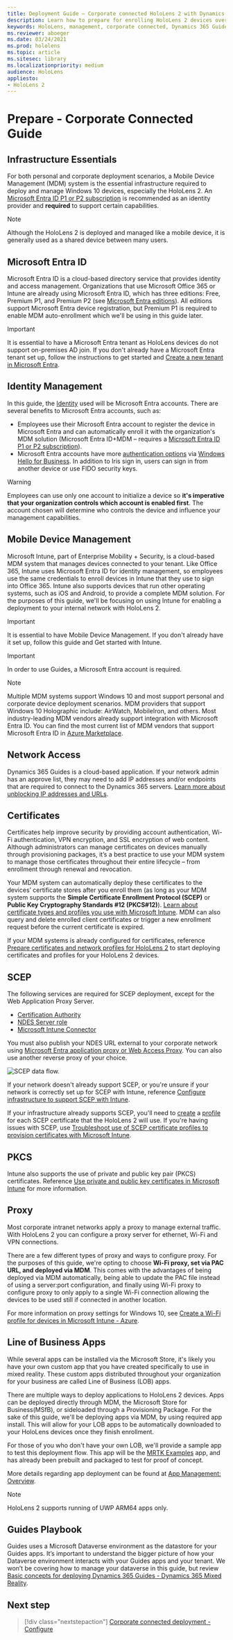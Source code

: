 ```yaml
---
title: Deployment Guide – Corporate connected HoloLens 2 with Dynamics 365 Guides - Prepare
description: Learn how to prepare for enrolling HoloLens 2 devices over a corporate connected network with Dynamics 365 Guides.
keywords: HoloLens, management, corporate connected, Dynamics 365 Guides, AAD, Azure AD, MDM, Mobile Device Management
ms.reviewer: aboeger
ms.date: 03/24/2021
ms.prod: hololens
ms.topic: article
ms.sitesec: library
ms.localizationpriority: medium
audience: HoloLens
appliesto:
- HoloLens 2
---
```


# Prepare - Corporate Connected Guide
## Infrastructure Essentials
For both personal and corporate deployment scenarios, a Mobile Device Management (MDM) system is the essential infrastructure required to deploy and manage Windows 10 devices, especially the HoloLens 2. An [Microsoft Entra ID P1 or P2 subscription](/azure/active-directory/fundamentals/active-directory-get-started-premium) is recommended as an identity provider and **required** to support certain capabilities.

> [!NOTE]
> Although the HoloLens 2 is deployed and managed like a mobile device, it is generally used as a shared device between many users.

<a name='azure-active-directory'></a>

## Microsoft Entra ID
Microsoft Entra ID is a cloud-based directory service that provides identity and access management. Organizations that use Microsoft Office 365 or Intune are already using Microsoft Entra ID, which has three editions: Free, Premium P1, and Premium P2 (see [Microsoft Entra editions](https://azure.microsoft.com/documentation/articles/active-directory-editions)). All editions support Microsoft Entra device registration, but Premium P1 is required to enable MDM auto-enrollment which we'll be using in this guide later.
> [!Important]
> It is essential to have a Microsoft Entra tenant as HoloLens devices do not support on-premises AD join. If you don't already have a Microsoft Entra tenant set up, follow the instructions to get started and [Create a new tenant in Microsoft Entra](/azure/active-directory/fundamentals/active-directory-access-create-new-tenant).

## Identity Management
In this guide, the [Identity](/hololens/hololens-identity) used will be Microsoft Entra accounts. There are several benefits to Microsoft Entra accounts, such as:

- Employees use their Microsoft Entra account to register the device in Microsoft Entra and can automatically enroll it with the organization's MDM solution (Microsoft Entra ID+MDM – requires a [Microsoft Entra ID P1 or P2 subscription](/azure/active-directory/fundamentals/active-directory-get-started-premium)).
- Microsoft Entra accounts have more [authentication options](/hololens/hololens-identity) via [Windows Hello for Business](/windows/security/identity-protection/hello-for-business/hello-identity-verification). In addition to Iris sign in, users can sign in from another device or use FIDO security keys.

> [!WARNING] 
> Employees can use only one account to initialize a device so **it's imperative that your organization controls which account is enabled first**. The account chosen will determine who controls the device and influence your management capabilities.

## Mobile Device Management
Microsoft Intune, part of Enterprise Mobility + Security, is a cloud-based MDM system that manages devices connected to your tenant. Like Office 365, Intune uses Microsoft Entra ID for identity management, so employees use the same credentials to enroll devices in Intune that they use to sign into Office 365. Intune also supports devices that run other operating systems, such as iOS and Android, to provide a complete MDM solution. For the purposes of this guide, we'll be focusing on using Intune for enabling a deployment to your internal network with HoloLens 2.
> [!Important] 
> It is essential to have Mobile Device Management. If you don't already have it set up, follow this guide and Get started with Intune.

> [!Important]
> In order to use Guides, a Microsoft Entra account is required.

> [!Note] 
> Multiple MDM systems support Windows 10 and most support personal and corporate device deployment scenarios. MDM providers that support Windows 10 Holographic include: AirWatch, MobileIron, and others. Most industry-leading MDM vendors already support integration with Microsoft Entra ID. You can find the most current list of MDM vendors that support Microsoft Entra ID in [Azure Marketplace](https://azuremarketplace.microsoft.com/marketplace/apps/category/azure-active-directory-apps).

## Network Access 
Dynamics 365 Guides is a cloud-based application. If your network admin has an approve list, they may need to add IP addresses and/or endpoints that are required to connect to the Dynamics 365 servers. [Learn more about unblocking IP addresses and URLs](/power-platform/admin/online-requirements#ip-addresses-and-urls).

## Certificates
Certificates help improve security by providing account authentication, Wi-Fi authentication, VPN encryption, and SSL encryption of web content. Although administrators can manage certificates on devices manually through provisioning packages, it’s a best practice to use your MDM system to manage those certificates throughout their entire lifecycle – from enrollment through renewal and revocation. 

Your MDM system can automatically deploy these certificates to the devices’ certificate stores after you enroll them (as long as your MDM system supports the **Simple Certificate Enrollment Protocol (SCEP)** or **Public Key Cryptography Standards #12 (PKCS#12)**). [Learn about certificate types and profiles you use with Microsoft Intune](/mem/intune/protect/certificates-configure). MDM can also query and delete enrolled client certificates or trigger a new enrollment request before the current certificate is expired.

If your MDM systems is already configured for certificates, reference [Prepare certificates and network profiles for HoloLens 2](/hololens/hololens-certificates-network) to start deploying certificates and profiles for your HoloLens 2 devices.

## SCEP

The following services are required for SCEP deployment, except for the Web Application Proxy Server.

- [Certification Authority](/previous-versions/windows/it-pro/windows-server-2012-R2-and-2012/jj125375(v=ws.11))
- [NDES Server role](/previous-versions/windows/it-pro/windows-server-2012-R2-and-2012/hh831498(v=ws.11))
- [Microsoft Intune Connector](/mem/intune/protect/certificates-scep-configure#install-the-microsoft-intune-connector)

You must also publish your NDES URL external to your corporate network using [Microsoft Entra application proxy or Web Access Proxy](/azure/active-directory/app-proxy/what-is-application-proxy). You can also use another reverse proxy of your choice.

![SCEP data flow.](./images/hololens2-scep-info-flow.png)

If your network doesn't already support SCEP, or you're unsure if your network is correctly set up for SCEP with Intune, reference  [Configure infrastructure to support SCEP with Intune](/mem/intune/protect/certificates-scep-configure).

If your infrastructure already supports SCEP, you'll need to [create](/mem/intune/protect/certificates-profile-scep) a [profile](/mem/configmgr/protect/deploy-use/create-certificate-profiles) for each SCEP certificate that the HoloLens 2 will use. If you're having issues with SCEP, use [Troubleshoot use of SCEP certificate profiles to provision certificates with Microsoft Intune](/troubleshoot/mem/intune/troubleshoot-scep-certificate-profiles).

## PKCS
Intune also supports the use of private and public key pair (PKCS) certificates. Reference [Use private and public key certificates in Microsoft Intune](/mem/intune/protect/certificates-pfx-configure) for more information.

## Proxy
Most corporate intranet networks apply a proxy to manage external traffic. With HoloLens 2 you can configure a proxy server for ethernet, Wi-Fi and VPN connections.

There are a few different types of proxy and ways to configure proxy. For the purposes of this guide, we're opting to choose **Wi-Fi proxy, set via PAC URL, and deployed via MDM**. This comes with the advantages of being deployed via MDM automatically, being able to update the PAC file instead of using a server:port configuration, and finally using Wi-Fi proxy to configure proxy to only apply to a single Wi-Fi connection allowing the devices to be used still if connected in another location.

For more information on proxy settings for Windows 10, see [Create a Wi-Fi profile for devices in Microsoft Intune - Azure](/mem/intune/configuration/wi-fi-settings-configure).

## Line of Business Apps 
While several apps can be installed via the Microsoft Store, it's likely you have your own custom app that you have created specifically to use in mixed reality. These custom apps distributed throughout your organization for your business are called Line of Business (LOB) apps.
  
There are multiple ways to deploy applications to HoloLens 2 devices. Apps can be deployed directly through MDM, the Microsoft Store for Business(MSfB), or sideloaded through a Provisioning Package. For the sake of this guide, we'll be deploying apps via MDM, by using required app install. This will allow for your LOB apps to be automatically downloaded to your HoloLens devices once they finish enrollment.

For those of you who don't have your own LOB, we'll provide a sample app to test this deployment flow. This app will be the [MRTK Examples](https://aka.ms/HoloLensDocs-Sample-MRTK-Examples-App) app, and has already been prebuilt and packaged to test for proof of concept.

More details regarding app deployment can be found at [App Management: Overview](/hololens/app-deploy-overview).

> [!NOTE]
> HoloLens 2 supports running of UWP ARM64 apps only.

## Guides Playbook
Guides uses a Microsoft Dataverse environment as the datastore for your Guides apps. It’s important to understand the bigger picture of how your Dataverse environment interacts with your Guides apps and your tenant. We won’t be covering how to manage your dataverse in this guide, but review [Basic concepts for deploying Dynamics 365 Guides - Dynamics 365 Mixed Reality](/dynamics365/mixed-reality/guides/admin-deployment-playbook).

## Next step 
> [!div class="nextstepaction"]
> [Corporate connected deployment - Configure](hololens2-corp-connected-configure.md)
